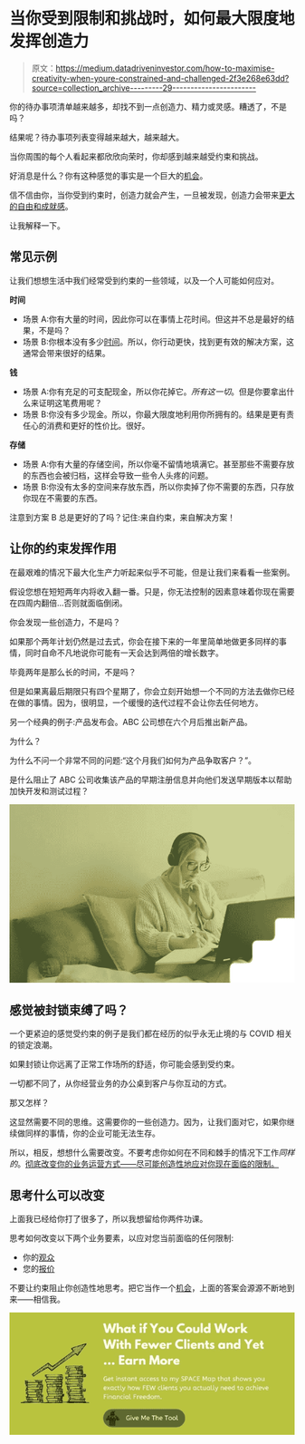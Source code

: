 # 当你受到限制和挑战时，如何最大限度地发挥创造力

> 原文：<https://medium.datadriveninvestor.com/how-to-maximise-creativity-when-youre-constrained-and-challenged-2f3e268e63dd?source=collection_archive---------29----------------------->

你的待办事项清单越来越多，却找不到一点创造力、精力或灵感。糟透了，不是吗？

结果呢？待办事项列表变得越来越大，越来越大。

当你周围的每个人看起来都欣欣向荣时，你却感到越来越受约束和挑战。

好消息是什么？你有这种感觉的事实是一个巨大的[机会](https://the3fs.com/solving-an-immediate-problem/)。

信不信由你，当你受到约束时，创造力就会产生，一旦被发现，创造力会带来[更大的自由和成就感](https://the3fs.com/what-are-the3fs/#fsp)。

让我解释一下。

## 常见示例

让我们想想生活中我们经常受到约束的一些领域，以及一个人可能如何应对。

**时间**

*   场景 A:你有大量的时间，因此你可以在事情上花时间。但这并不总是最好的结果，不是吗？
*   场景 B:你根本没有多少[时间](https://the3fs.com/the-busyness-delusion-book/)。所以，你行动更快，找到更有效的解决方案，这通常会带来很好的结果。

**钱**

*   场景 A:你有充足的可支配现金，所以你花掉它。*所有这一切*。但是你要拿出什么来证明这笔费用呢？
*   场景 B:你没有多少现金。所以，你最大限度地利用你所拥有的。结果是更有责任心的消费和更好的性价比。很好。

**存储**

*   场景 A:你有大量的存储空间，所以你毫不留情地填满它。甚至那些不需要存放的东西也会被归档，这样会导致一些令人头疼的问题。
*   场景 B:你没有太多的空间来存放东西，所以你卖掉了你不需要的东西，只存放你现在不需要的东西。

注意到方案 B 总是更好的了吗？记住:来自约束，来自解决方案！

## 让你的约束发挥作用

在最艰难的情况下最大化生产力听起来似乎不可能，但是让我们来看看一些案例。

假设您想在短短两年内将收入翻一番。只是，你无法控制的因素意味着你现在需要在四周内翻倍…否则就面临倒闭。

你会发现一些创造力，不是吗？

如果那个两年计划仍然是过去式，你会在接下来的一年里简单地做更多同样的事情，同时自命不凡地说你可能有一天会达到两倍的增长数字。

毕竟两年是那么长的时间，不是吗？

但是如果离最后期限只有四个星期了，你会立刻开始想一个不同的方法去做你已经在做的事情。因为，很明显，一个缓慢的迭代过程不会让你去任何地方。

另一个经典的例子:产品发布会。ABC 公司想在六个月后推出新产品。

为什么？

为什么不问一个非常不同的问题:“这个月我们如何为产品争取客户？”。

是什么阻止了 ABC 公司收集该产品的早期注册信息并向他们发送早期版本以帮助加快开发和测试过程？

![](img/32956a75bfa01759a8ee25bcc4bcc175.png)

## 感觉被封锁束缚了吗？

一个更紧迫的感觉受约束的例子是我们都在经历的似乎永无止境的与 COVID 相关的锁定浪潮。

如果封锁让你远离了正常工作场所的舒适，你可能会感到受约束。

一切都不同了，从你经营业务的办公桌到客户与你互动的方式。

那又怎样？

这显然需要不同的思维。这需要你的一些创造力。因为，让我们面对它，如果你继续做同样的事情，你的企业可能无法生存。

所以，相反，想想什么需要改变。不要考虑你如何在不同和棘手的情况下工作*同样的*。[彻底改变你的业务运营方式——尽可能创造性地应对你现在面临的限制。](https://the3fs.com/adapt-and-recover-your-financial-security/)

## 思考什么可以改变

上面我已经给你打了很多了，所以我想留给你两件功课。

思考如何改变以下两个业务要素，以应对您当前面临的任何限制:

*   你的[观众](https://the3fs.com/how-to-build-an-audience/)
*   您的[报价](https://the3fs.com/offering-something-different/)

不要让约束阻止你创造性地思考。把它当作一个[机会](https://the3fs.com/our-3rd-f/)，上面的答案会源源不断地到来——相信我。

[![](img/c582700b51602129511dbbd7e84443dd.png)](https://the3fs.com/space-map?utm_source=Medium&utm_medium=article&utm_campaign=SPACEMap)